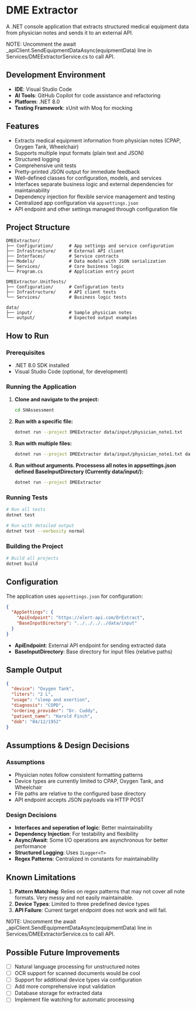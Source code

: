 # DME Extractor

A .NET console application that extracts structured medical equipment data from physician notes and sends it to an external API.

NOTE: Uncomment the await _apiClient.SendEquipmentDataAsync(equipmentData) line in Services/DMEExtractorService.cs to call API.

## Development Environment

- **IDE**: Visual Studio Code
- **AI Tools**: GitHub Copilot for code assistance and refactoring
- **Platform**: .NET 8.0
- **Testing Framework**: xUnit with Moq for mocking

## Features

- Extracts medical equipment information from physician notes (CPAP, Oxygen Tank, Wheelchair)
- Supports multiple input formats (plain text and JSON)
- Structured logging
- Comprehensive unit tests
- Pretty-printed JSON output for immediate feedback
- Well-defined classes for configuration, models, and services
- Interfaces separate business logic and external dependencies for maintainability
- Dependency injection for flexible service management and testing
- Centralized app configuration via `appsettings.json`
- API endpoint and other settings managed through configuration file


## Project Structure

```
DMEExtractor/
├── Configuration/      # App settings and service configuration
├── Infrastructure/     # External API client
├── Interfaces/         # Service contracts
├── Models/             # Data models with JSON serialization
├── Services/           # Core business logic
└── Program.cs          # Application entry point

DMEExtractor.UnitTests/
├── Configuration/      # Configuration tests
├── Infrastructure/     # API client tests
└── Services/           # Business logic tests

data/
├── input/              # Sample physician notes
└── output/             # Expected output examples
```

## How to Run

### Prerequisites
- .NET 8.0 SDK installed
- Visual Studio Code (optional, for development)

### Running the Application

1. **Clone and navigate to the project:**
   ```bash
   cd SHAssessment
   ```

2. **Run with a specific file:**
   ```bash
   dotnet run --project DMEExtractor data/input/physician_note1.txt
   ```

3. **Run with multiple files:**
   ```bash
   dotnet run --project DMEExtractor data/input/physician_note1.txt data/input/physician_note2.txt
   ```

4. **Run without arguments. Processess all notes in appsettings.json defined BaseInputDirectory (Currently data/input/):**
   ```bash
   dotnet run --project DMEExtractor
   ```

### Running Tests

```bash
# Run all tests
dotnet test

# Run with detailed output
dotnet test --verbosity normal
```

### Building the Project

```bash
# Build all projects
dotnet build
```

## Configuration

The application uses `appsettings.json` for configuration:

```json
{
  "AppSettings": {
    "ApiEndpoint": "https://alert-api.com/DrExtract",
    "BaseInputDirectory": "../../../../data/input"
  }
}
```

- **ApiEndpoint**: External API endpoint for sending extracted data
- **BaseInputDirectory**: Base directory for input files (relative paths)

## Sample Output

```json
{
  "device": "Oxygen Tank",
  "liters": "2 L",
  "usage": "sleep and exertion",
  "diagnosis": "COPD",
  "ordering_provider": "Dr. Cuddy",
  "patient_name": "Harold Finch",
  "dob": "04/12/1952"
}
```

## Assumptions & Design Decisions

### Assumptions
- Physician notes follow consistent formatting patterns
- Device types are currently limited to CPAP, Oxygen Tank, and Wheelchair
- File paths are relative to the configured base directory
- API endpoint accepts JSON payloads via HTTP POST

### Design Decisions
- **Interfaces and seperation of logic**: Better maintainability
- **Dependency Injection**: For testability and flexibility
- **Async/Await**: Some I/O operations are asynchronous for better performance
- **Structured Logging**: Uses `ILogger<T>`
- **Regex Patterns**: Centralized in constants for maintainability

## Known Limitations

1. **Pattern Matching**: Relies on regex patterns that may not cover all note formats. Very messy and not easily maintainable.
2. **Device Types**: Limited to three predefined device types
5. **API Failure**: Current target endpoint does not work and will fail.

NOTE: Uncomment the await _apiClient.SendEquipmentDataAsync(equipmentData) line in Services/DMEExtractorService.cs to call API.

## Possible Future Improvements

- [ ] Natural language processing for unstructured notes
- [ ] OCR support for scanned documents would be cool
- [ ] Support for additional device types via configuration
- [ ] Add more comprehensive input validation
- [ ] Database storage for extracted data
- [ ] Implement file watching for automatic processing
